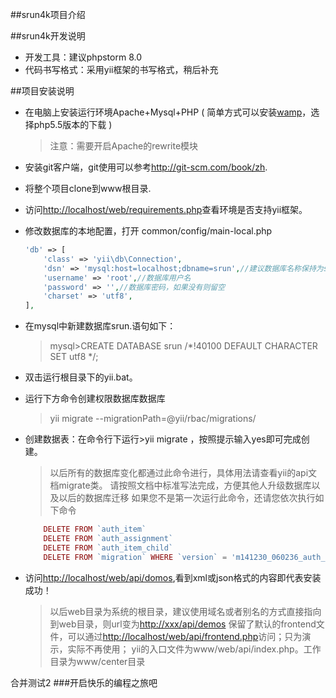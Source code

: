 ##srun4k项目介绍


##srun4k开发说明

* 开发工具：建议phpstorm 8.0
* 代码书写格式：采用yii框架的书写格式，稍后补充

##项目安装说明

* 在电脑上安装运行环境Apache+Mysql+PHP ( 简单方式可以安装[wamp](http://www.wampserver.com/en/)，选择php5.5版本的下载 )


    >注意：需要开启Apache的rewrite模块 
    
* 安装git客户端，git使用可以参考<http://git-scm.com/book/zh>.
* 将整个项目clone到www根目录.
* 访问<http://localhost/web/requirements.php>查看环境是否支持yii框架。
* 修改数据库的本地配置，打开 common/config/main-local.php

    ```php
    'db' => [
        'class' => 'yii\db\Connection',
        'dsn' => 'mysql:host=localhost;dbname=srun',//建议数据库名称保持为srun
        'username' => 'root',//数据库用户名
        'password' => '',//数据库密码，如果没有则留空
        'charset' => 'utf8',
    ],
    ```

* 在mysql中新建数据库srun.语句如下：


    >mysql>CREATE DATABASE srun /*!40100 DEFAULT CHARACTER SET utf8 */;
    
* 双击运行根目录下的yii.bat。

* 运行下方命令创建权限数据库数据库

    >yii migrate --migrationPath=@yii/rbac/migrations/


* 创建数据表：在命令行下运行>yii migrate ，按照提示输入yes即可完成创建。


    >以后所有的数据库变化都通过此命令进行，具体用法请查看yii的api文档migrate类。
    >请按照文档中标准写法完成，方便其他人升级数据库以及以后的数据库迁移
    >如果您不是第一次运行此命令，还请您依次执行如下命令

    ```php
        DELETE FROM `auth_item`
        DELETE FROM `auth_assignment`
        DELETE FROM `auth_item_child`
        DELETE FROM `migration` WHERE `version` = 'm141230_060236_auth_modules_date'
    ```
    
* 访问<http://localhost/web/api/domos>,看到xml或json格式的内容即代表安装成功！


    >以后web目录为系统的根目录，建议使用域名或者别名的方式直接指向到web目录，则url变为<http://xxx/api/demos>
    >保留了默认的frontend文件，可以通过<http://localhost/web/api/frontend.php>访问；只为演示，实际不再使用；
    >yii的入口文件为www/web/api/index.php。工作目录为www/center目录

合并测试2
###开启快乐的编程之旅吧
